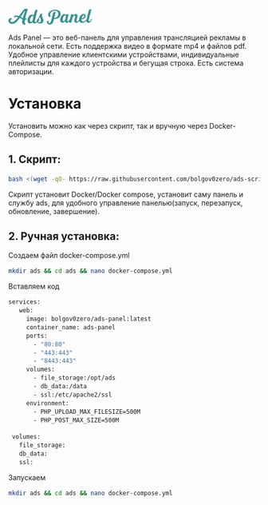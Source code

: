 ![Ads Panel](logo.png)

Ads Panel — это веб-панель для управления трансляцией рекламы в локальной сети. Есть поддержка видео в формате mp4 и файлов pdf.
Удобное управление клиентскими устройствами, индивидуальные плейлисты для каждого устройства и бегущая строка.
Есть система авторизации.


# Установка

Установить можно как через скрипт, так и вручную через Docker-Compose.

## 1. Скрипт:
   ```bash
   bash <(wget -qO- https://raw.githubusercontent.com/bolgov0zero/ads-script/refs/heads/main/ads-install.sh)
   ```
Скрипт установит Docker/Docker compose, установит саму панель и службу ads, для удобного управление панелью(запуск, перезапуск, обновление, завершение). 

## 2. Ручная установка:

   Создаем файл docker-compose.yml
   ```bash
   mkdir ads && cd ads && nano docker-compose.yml
   ```


   Вставляем код
   ```bash
   services:
      web:
        image: bolgov0zero/ads-panel:latest
        container_name: ads-panel
        ports:
          - "80:80"
          - "443:443"
          - "8443:443"
        volumes:
          - file_storage:/opt/ads
          - db_data:/data
          - ssl:/etc/apache2/ssl
        environment:
          - PHP_UPLOAD_MAX_FILESIZE=500M
          - PHP_POST_MAX_SIZE=500M
    
    volumes:
      file_storage:
      db_data:
      ssl:
   ```

   Запускаем
   ```bash
   mkdir ads && cd ads && nano docker-compose.yml
   ```

